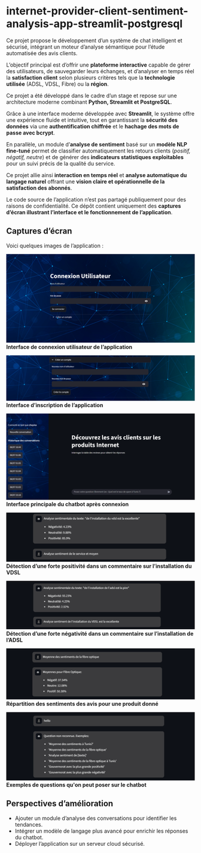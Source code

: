 # internet-provider-client-sentiment-analysis-app-streamlit-postgresql
Ce projet propose le développement d’un système de chat intelligent et sécurisé, intégrant un moteur d’analyse sémantique pour l’étude automatisée des avis clients.

L’objectif principal est d’offrir une **plateforme interactive** capable de gérer des utilisateurs, de sauvegarder leurs échanges, et d’analyser en temps réel la **satisfaction client** selon plusieurs critères tels que la **technologie utilisée** (ADSL, VDSL, Fibre) ou la **région**.

Ce projet a été développé dans le cadre d’un stage et repose sur une architecture moderne combinant **Python, Streamlit et PostgreSQL**.

Grâce à une interface moderne développée avec **Streamlit**, le système offre une expérience fluide et intuitive, tout en garantissant la **sécurité des données** via une **authentification chiffrée** et le **hachage des mots de passe avec bcrypt**.  

En parallèle, un module d’**analyse de sentiment** basé sur un **modèle NLP fine-tuné** permet de classifier automatiquement les retours clients (*positif, négatif, neutre*) et de générer des **indicateurs statistiques exploitables** pour un suivi précis de la qualité du service.

Ce projet allie ainsi **interaction en temps réel** et **analyse automatique du langage naturel** offrant une **vision claire et opérationnelle de la satisfaction des abonnés**.

Le code source de l’application n’est pas partagé publiquement pour des raisons de confidentialité.
Ce dépôt contient uniquement des **captures d’écran illustrant l’interface et le fonctionnement de l’application**.

## Captures d’écran

Voici quelques images de l’application :

![Interface de connexion utilisateur de l’application](interface%20connexion.png)
**Interface de connexion utilisateur de l’application**  



![Interface d’inscription de l’application](interface%20insription.png)
**Interface d’inscription de l’application**  



![Interface principale du chatbot après connexion](interface%20chatbot.png)
**Interface principale du chatbot après connexion**  



![Détection d’une forte positivité dans un commentaire sur l’installation du VDSL](analyse%20de%20sentiments%20installation%20du%20VDSL.png)
**Détection d’une forte positivité dans un commentaire sur l’installation du VDSL**  



![Détection d’une forte négativité dans un commentaire sur l’installation de l’ADSL](analyse%20de%20sentiments%20installation%20de%20ADSL.png)
**Détection d’une forte négativité dans un commentaire sur l’installation de l’ADSL**  



![Répartition des sentiments des avis pour une produit donné](Avis%20sur%20la%20fibre%20optique.png)
**Répartition des sentiments des avis pour une produit donné**  



![Exemples de questions qu'on peut poser sur le chatbot](Exemples%20questions%20chatbot.png)
**Exemples de questions qu'on peut poser sur le chatbot**  


## Perspectives d’amélioration

- Ajouter un module d’analyse des conversations pour identifier les tendances.
- Intégrer un modèle de langage plus avancé pour enrichir les réponses du chatbot.
- Déployer l’application sur un serveur cloud sécurisé.



